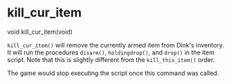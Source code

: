# kill_cur_item

<Prototype>void kill_cur_item(void)</Prototype>

`kill_cur_item()` will remove the currently armed item from Dink's inventory. It will run the procedures `disarm()`, `holdingdrop()`, and `drop()` in the item script. Note that this is slightly different from the `kill_this_item()` order.

<VersionInfo dink="< 1.08">The game would stop executing the script once this command was called.</VersionInfo>
